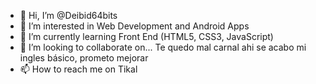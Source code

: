 - 👋 Hi, I’m @Deibid64bits
- 👀 I’m interested in Web Development and Android Apps
- 🌱 I’m currently learning Front End (HTML5, CSS3, JavaScript)
- 💞️ I’m looking to collaborate on... Te quedo mal carnal ahi se acabo mi ingles básico, prometo mejorar 
- 📫 How to reach me on Tikal

<!---
Deibid64bits/Deibid64bits is a ✨ special ✨ repository because its `README.md` (this file) appears on your GitHub profile.
You can click the Preview link to take a look at your changes.
--->
